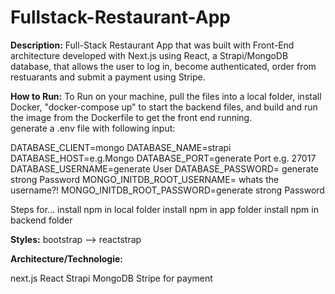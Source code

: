 # Fullstack-Restaurant-App

**Description:**
Full-Stack Restaurant App that was built with Front-End architecture developed with Next.js using React, a Strapi/MongoDB database, that allows the user to log in, become authenticated, order from restuarants and submit a payment using Stripe.  

**How to Run:**
To Run on your machine, pull the files into a local folder,
install Docker, 
"docker-compose up"  to start the backend files, 
and build and run the image from the Dockerfile to get the front end running.  
generate a .env file with following input:

DATABASE_CLIENT=mongo
DATABASE_NAME=strapi
DATABASE_HOST=e.g.Mongo
DATABASE_PORT=generate Port e.g. 27017
DATABASE_USERNAME=generate User
DATABASE_PASSWORD= generate strong Password
MONGO_INITDB_ROOT_USERNAME= whats the username?!
MONGO_INITDB_ROOT_PASSWORD=generate strong Password

Steps for...
install npm in local folder
install npm in app folder
install npm in backend folder



**Styles:**
bootstrap --> reactstrap



**Architecture/Technologie:**

next.js
React
Strapi
MongoDB
Stripe for payment
